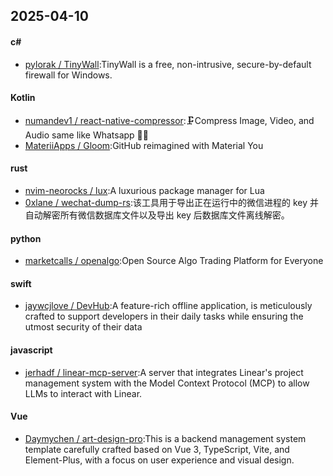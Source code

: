 ## 2025-04-10
#### c#
* [pylorak / TinyWall](https://github.com/pylorak/TinyWall):TinyWall is a free, non-intrusive, secure-by-default firewall for Windows.
#### Kotlin
* [numandev1 / react-native-compressor](https://github.com/numandev1/react-native-compressor):🗜️Compress Image, Video, and Audio same like Whatsapp 🚀✨
* [MateriiApps / Gloom](https://github.com/MateriiApps/Gloom):GitHub reimagined with Material You
#### rust
* [nvim-neorocks / lux](https://github.com/nvim-neorocks/lux):A luxurious package manager for Lua
* [0xlane / wechat-dump-rs](https://github.com/0xlane/wechat-dump-rs):该工具用于导出正在运行中的微信进程的 key 并自动解密所有微信数据库文件以及导出 key 后数据库文件离线解密。
#### python
* [marketcalls / openalgo](https://github.com/marketcalls/openalgo):Open Source Algo Trading Platform for Everyone
#### swift
* [jaywcjlove / DevHub](https://github.com/jaywcjlove/DevHub):A feature-rich offline application, is meticulously crafted to support developers in their daily tasks while ensuring the utmost security of their data
#### javascript
* [jerhadf / linear-mcp-server](https://github.com/jerhadf/linear-mcp-server):A server that integrates Linear's project management system with the Model Context Protocol (MCP) to allow LLMs to interact with Linear.
#### Vue
* [Daymychen / art-design-pro](https://github.com/Daymychen/art-design-pro):This is a backend management system template carefully crafted based on Vue 3, TypeScript, Vite, and Element-Plus, with a focus on user experience and visual design.
